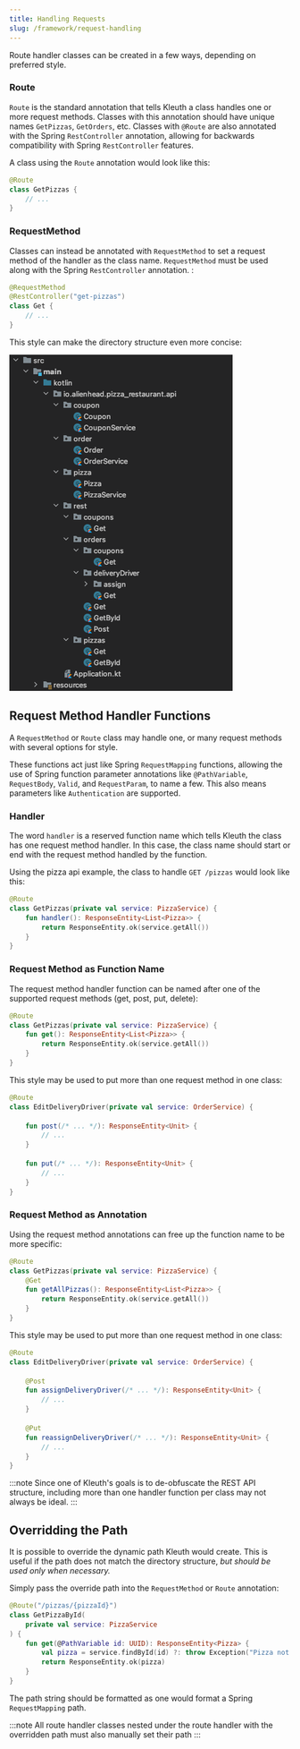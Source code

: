 ```yaml
---
title: Handling Requests
slug: /framework/request-handling
---
```


Route handler classes can be created in a few ways, depending on preferred style.

### Route

`Route` is the standard annotation that tells Kleuth a class handles one or more request methods.
Classes with this annotation should have unique names `GetPizzas`, `GetOrders`, etc. 
Classes with `@Route` are also annotated with the Spring `RestController` annotation, allowing for backwards compatibility with Spring `RestController` features.

A class using the `Route` annotation would look like this:

```kotlin
@Route
class GetPizzas { 
    // ...
}
```

### RequestMethod
Classes can instead be annotated with `RequestMethod` to set a request method of the handler as the class name.
`RequestMethod` must be used along with the Spring `RestController` annotation. 
:

```kotlin
@RequestMethod
@RestController("get-pizzas")
class Get { 
    // ...
}
```

This style can make the directory structure even more concise:

![Pizza Restauruant REST API Routes](../assets/pizza_api_structure_routes.png)


## Request Method Handler Functions

A `RequestMethod` or `Route` class may handle one, or many request methods with several options for style.

These functions act just like Spring `RequestMapping` functions, 
allowing the use of Spring function parameter annotations like `@PathVariable`, `RequestBody`, `Valid`, and `RequestParam`, to name a few.
This also means parameters like `Authentication` are supported.

### Handler

The word `handler` is a reserved function name which tells Kleuth the class has one request method handler.
In this case, the class name should start or end with the request method handled by the function.

Using the pizza api example, the class to handle `GET /pizzas` would look like this:
```kotlin
@Route
class GetPizzas(private val service: PizzaService) {
    fun handler(): ResponseEntity<List<Pizza>> {
        return ResponseEntity.ok(service.getAll())
    }
} 
```

### Request Method as Function Name
The request method handler function can be named after one of the supported request methods (get, post, put, delete):
```kotlin
@Route
class GetPizzas(private val service: PizzaService) {
    fun get(): ResponseEntity<List<Pizza>> {
        return ResponseEntity.ok(service.getAll())
    }
} 
```

This style may be used to put more than one request method in one class:

```kotlin
@Route
class EditDeliveryDriver(private val service: OrderService) {

    fun post(/* ... */): ResponseEntity<Unit> {
        // ...
    }

    fun put(/* ... */): ResponseEntity<Unit> {
        // ...
    }
}
```

### Request Method as Annotation
Using the request method annotations can free up the function name to be more specific:
```kotlin
@Route
class GetPizzas(private val service: PizzaService) {
    @Get
    fun getAllPizzas(): ResponseEntity<List<Pizza>> {
        return ResponseEntity.ok(service.getAll())
    }
} 
```

This style may be used to put more than one request method in one class:

```kotlin
@Route
class EditDeliveryDriver(private val service: OrderService) {

    @Post
    fun assignDeliveryDriver(/* ... */): ResponseEntity<Unit> {
        // ...
    }

    @Put
    fun reassignDeliveryDriver(/* ... */): ResponseEntity<Unit> {
        // ...
    }
}
```

:::note
Since one of Kleuth's goals is to de-obfuscate the REST API structure, 
including more than one handler function per class may not always be ideal.
:::

## Overridding the Path

It is possible to override the dynamic path Kleuth would create. 
This is useful if the path does not match the directory structure, *but should be used only when necessary.*

Simply pass the override path into the `RequestMethod` or `Route` annotation:
```kotlin
@Route("/pizzas/{pizzaId}")
class GetPizzaById(
    private val service: PizzaService
) {
    fun get(@PathVariable id: UUID): ResponseEntity<Pizza> {
        val pizza = service.findById(id) ?: throw Exception("Pizza not found")
        return ResponseEntity.ok(pizza)
    }
}
```

The path string should be formatted as one would format a Spring `RequestMapping` path.

:::note
All route handler classes nested under the route handler with the overridden path must also manually set their path
:::
